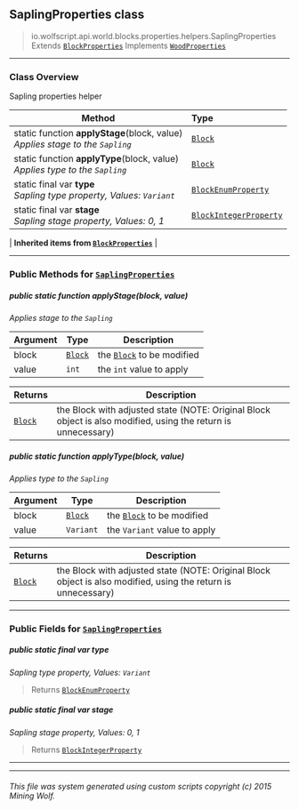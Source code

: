 ## SaplingProperties __class__

>io.wolfscript.api.world.blocks.properties.helpers.SaplingProperties
>Extends [`BlockProperties`](BlockProperties.md)
>Implements [`WoodProperties`](WoodProperties.md)

---

### Class Overview

Sapling properties helper

Method | Type   
--- | :--- 
static function __applyStage__(block, value) <br> _Applies stage to the `Sapling`_ | [`Block`](../../Block.md)
static function __applyType__(block, value) <br> _Applies type to the `Sapling`_ | [`Block`](../../Block.md)
static final var __type__ <br> _Sapling type property, Values: `Variant`_ | [`BlockEnumProperty`](../BlockEnumProperty.md)
static final var __stage__ <br> _Sapling stage property, Values: 0, 1_ | [`BlockIntegerProperty`](../BlockIntegerProperty.md)
 |
__Inherited items from [`BlockProperties`](BlockProperties.md)__ |





---


### Public Methods for [`SaplingProperties`](SaplingProperties.md)

##### <a id='applystage'></a>public static function __applyStage__(block, value)

_Applies stage to the `Sapling`_

Argument | Type | Description  
--- | --- | --- 
block | [`Block`](../../Block.md) | the [`Block`](../../Block.md) to be modified
value | `int` | the `int` value to apply

Returns | Description
--- | --- 
[`Block`](../../Block.md) | the Block with adjusted state (NOTE: Original Block object is also modified, using the return is unnecessary)


##### <a id='applytype'></a>public static function __applyType__(block, value)

_Applies type to the `Sapling`_

Argument | Type | Description  
--- | --- | --- 
block | [`Block`](../../Block.md) | the [`Block`](../../Block.md) to be modified
value | `Variant` | the `Variant` value to apply

Returns | Description
--- | --- 
[`Block`](../../Block.md) | the Block with adjusted state (NOTE: Original Block object is also modified, using the return is unnecessary)


---

### Public Fields for [`SaplingProperties`](SaplingProperties.md)

##### <a id='type'></a>public static final var __type__

_Sapling type property, Values: `Variant`_

>Returns
>  [`BlockEnumProperty`](../BlockEnumProperty.md)

##### <a id='stage'></a>public static final var __stage__

_Sapling stage property, Values: 0, 1_

>Returns
>  [`BlockIntegerProperty`](../BlockIntegerProperty.md)

---


---


###### This file was system generated using custom scripts copyright (c) 2015 Mining Wolf.
	

